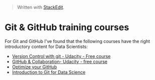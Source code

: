 
> Written with [StackEdit](https://stackedit.io/).

# Git & GitHub training courses

For Git and GitHub I've found that the following courses have the right introductory content for Data Scientists:

- [Version Control with git - Udacity - Free course](https://eu.udacity.com/course/version-control-with-git--ud123)
- [GitHub & Collaboration- Udacity - free course](https://eu.udacity.com/course/github-collaboration--ud456)
- [Optimize your GitHub](https://eu.udacity.com/course/optimize-your-github--ud247)
- [Introduction to Git for Data Science](https://www.datacamp.com/courses/introduction-to-git-for-data-science) 
<!--stackedit_data:
eyJoaXN0b3J5IjpbLTc0MzI5ODg4M119
-->